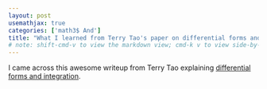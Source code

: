```yaml
---
layout: post
usemathjax: true
categories: ['math3$ And']
title: "What I learned from Terry Tao's paper on differential forms and integration"
# note: shift-cmd-v to view the markdown view; cmd-k v to view side-by-side, then can do 'toggle preview locking' command in the 3 dots in the preview tab
---
```


I came across this awesome writeup from Terry Tao explaining [differential forms and integration](https://www.math.ucla.edu/~tao/preprints/forms.pdf).


